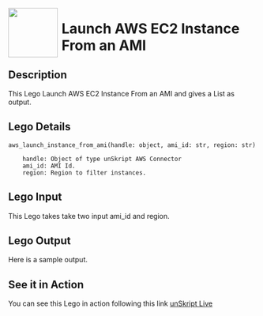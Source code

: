 [<img align="left" src="https://unskript.com/assets/favicon.png" width="100" height="100" style="padding-right: 5px">](https://unskript.com/assets/favicon.png) 
<h1>Launch AWS EC2 Instance From an AMI </h1>

## Description
This Lego Launch AWS EC2 Instance From an AMI and gives a List as output.


## Lego Details

    aws_launch_instance_from_ami(handle: object, ami_id: str, region: str)

        handle: Object of type unSkript AWS Connector
        ami_id: AMI Id.
        region: Region to filter instances.

## Lego Input
This Lego takes take two input ami_id and region.

## Lego Output
Here is a sample output.

## See it in Action

You can see this Lego in action following this link [unSkript Live](https://unskript.com)